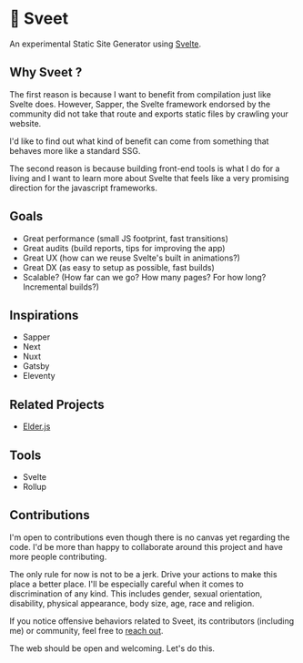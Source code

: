# 🍬 Sveet

An experimental Static Site Generator using [Svelte](https://svelte.dev/).

## Why Sveet ?

The first reason is because I want to benefit from compilation just like Svelte does. However, Sapper, the Svelte framework endorsed by the community did not take that route and exports static files by crawling your website.

I'd like to find out what kind of benefit can come from something that behaves more like a standard SSG.

The second reason is because building front-end tools is what I do for a living and I want to learn more about Svelte that feels like a very promising direction for the javascript frameworks.

## Goals

- Great performance (small JS footprint, fast transitions)
- Great audits (build reports, tips for improving the app)
- Great UX (how can we reuse Svelte's built in animations?)
- Great DX (as easy to setup as possible, fast builds)
- Scalable? (How far can we go? How many pages? For how long? Incremental builds?)

## Inspirations

- Sapper
- Next
- Nuxt
- Gatsby
- Eleventy

## Related Projects

- [Elder.js](https://github.com/elderjs/elderjs)

## Tools

- Svelte
- Rollup

## Contributions

I'm open to contributions even though there is no canvas yet regarding the code. I'd be more than happy to collaborate around this project and have more people contributing.

The only rule for now is not to be a jerk. Drive your actions to make this place a better place. I'll be especially careful when it comes to discrimination of any kind. This includes gender, sexual orientation, disability, physical appearance, body size, age, race and religion.

If you notice offensive behaviors related to Sveet, its contributors (including me) or community, feel free to [reach out](mailto:julienpradet+sveet@gmail.com).

The web should be open and welcoming. Let's do this.
